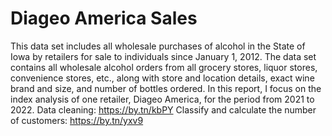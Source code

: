 # Diageo America Sales
This data set includes all wholesale purchases of alcohol in the State of Iowa by retailers for sale to individuals since January 1, 2012. The data set contains all wholesale alcohol orders from all grocery stores, liquor stores, convenience stores, etc., along with store and location details, exact wine brand and size, and number of bottles ordered.
In this report, I focus on the index analysis of one retailer, Diageo America, for the period from 2021 to 2022.
Data cleaning: https://by.tn/kbPY
Classify and calculate the number of customers: https://by.tn/yxv9
